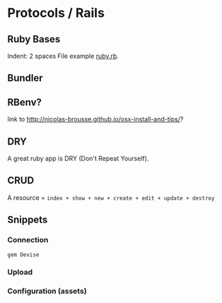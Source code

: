# Protocols / Rails


## Ruby Bases

Indent: 2 spaces
File example [ruby.rb](../examples/ruby.rb).


## Bundler


## RBenv?

link to http://nicolas-brousse.github.io/osx-install-and-tips/?

## DRY

A great ruby app is DRY (Don't Repeat Yourself).

## CRUD

A resource = `index + show + new + create + edit + update + destroy`

## Snippets

### Connection

`gem Devise`

### Upload

### Configuration (assets)
